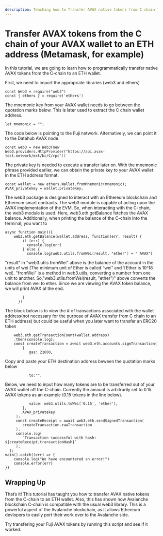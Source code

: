 ```yaml
---
description: Teaching how to Transfer AVAX native tokens from C chain to ETH address
---
```


# Transfer AVAX tokens from the C chain of your AVAX wallet to an ETH address \(Metamask, for example\)

In this tutorial, we are going to learn how to programmatically transfer native AVAX tokens from the C-chain to an ETH wallet.

First, we need to import the appropriate libraries \(web3 and ethers\)

```text
const Web3 = require("web3")
const { ethers } = require('ethers')
```

The mnemonic key from your AVAX wallet needs to go between the quotation marks below. This is later used to extract the C chain wallet address.

```text
let mnemonic = "";
```

The code below is pointing to the Fuji network. Alternatively, we can point it to the Datahub AVAX node.

```text
const web3 = new Web3(new Web3.providers.HttpProvider("https://api.avax-test.network/ext/bc/C/rpc"))
```

The private key is needed to execute a transfer later on. With the mnemonic phrase provided earlier, we can obtain the private key to your AVAX wallet in the ETH address format.

```text
const wallet = new ethers.Wallet.fromMnemonic(mnemonic);
AVAX_privatekey = wallet.privateKey;
```

The web3 package is designed to interact with an Ethereum blockchain and Ethereum smart contracts. The web3 module is capable of acting upon the AVAX implementation of the EVM. So, when interacting with the C-chain, the web3 module is used. Here, web3.eth.getBalance fetches the AVAX balance. Additionally, when printing the balance of the C-chain into the terminal, you want to

```text
async function main(){
    web3.eth.getBalance(wallet.address, function(err, result) {    
        if (err) {
          console.log(err)
        } else {
          console.log(web3.utils.fromWei(result, "ether") + " AVAX")
```

"result" in "web3.utils.fromWei" above is the balance of the account in the units of wei \(The minimum unit of Ether is called “wei” and 1 Ether is 10^18 wei\). "fromWei" is a method in web3.utils, converting a number from one unit to another. So,"web3.utils.fromWei\(result, "ether"\)" above converts the balance from wei to ether. Since we are viewing the AVAX token balance, we will print AVAX at the end.

```text
        }
      })
```

The block below is to view the \# of transactions associated with the wallet address\(not necessary for the purpose of AVAX transfer from C chain to an ETH address\) but could be useful when you later want to transfer an ERC20 token

```text
    web3.eth.getTransactionCount(wallet.address)       
    .then(console.log);                                               
    const createTransaction = await web3.eth.accounts.signTransaction(           
        {
           gas: 21000,
```

Copy and paste your ETH destination address beween the quotation marks below

```text
           to:"",
```

Below, we need to input how many tokens are to be transferred out of your AVAX wallet off the C-chain. Currently the amount is arbitrarily set to 0.15 AVAX tokens as an example \(0.15 tokens in the line below\).

```text
           value: web3.utils.toWei('0.15', 'ether'),     
        },
        AVAX_privatekey                                 
     );
     const createReceipt = await web3.eth.sendSignedTransaction(
        createTransaction.rawTransaction
     );
     console.log(
        `Transaction successful with hash: ${createReceipt.transactionHash}`
     );
  };
main().catch((err) => {
    console.log("We have encountered an error!")
    console.error(err)
})
```

## Wrapping Up

That’s it! This tutorial has taught you how to transfer AVAX native tokens from the C-chain to an ETH wallet. Also, this has shown how Avalanche blockchain C-chain is compatible with the usual web3 library. This is a powerful aspect of the Avalanche blockchain, as it allows Ethereum devlopers to easily port their work over to the Avalanche side.

Try transfering your Fuji AVAX tokens by running this script and see if it worked.

